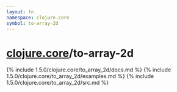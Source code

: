 ```yaml
---
layout: fn
namespace: clojure.core
symbol: to-array-2d
---
```


# [clojure.core](../)/to-array-2d

{% include 1.5.0/clojure.core/to_array_2d/docs.md %}
{% include 1.5.0/clojure.core/to_array_2d/examples.md %}
{% include 1.5.0/clojure.core/to_array_2d/src.md %}

